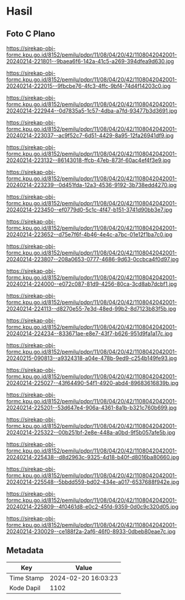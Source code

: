 # Hasil

## Foto C Plano

https://sirekap-obj-formc.kpu.go.id/8152/pemilu/pdpr/11/08/04/20/42/1108042042001-20240214-221801--9baea6f6-142a-41c5-a269-394dfea9d630.jpg

https://sirekap-obj-formc.kpu.go.id/8152/pemilu/pdpr/11/08/04/20/42/1108042042001-20240214-222015--9fbcbe76-4fc3-4ffc-9bf4-74d4f14203c0.jpg

https://sirekap-obj-formc.kpu.go.id/8152/pemilu/pdpr/11/08/04/20/42/1108042042001-20240214-222944--0d7835a5-1c57-4dba-a7fd-93477b3d3691.jpg

https://sirekap-obj-formc.kpu.go.id/8152/pemilu/pdpr/11/08/04/20/42/1108042042001-20240214-223037--ac9f52c7-6d51-4429-8a95-12fa26941df9.jpg

https://sirekap-obj-formc.kpu.go.id/8152/pemilu/pdpr/11/08/04/20/42/1108042042001-20240214-223132--86143018-ffcb-47eb-873f-60ac4ef4f3e9.jpg

https://sirekap-obj-formc.kpu.go.id/8152/pemilu/pdpr/11/08/04/20/42/1108042042001-20240214-223239--0d451fda-12a3-4536-9192-3b738edd4270.jpg

https://sirekap-obj-formc.kpu.go.id/8152/pemilu/pdpr/11/08/04/20/42/1108042042001-20240214-223450--ef0779d0-5c1c-4f47-b151-3741d90bb3e7.jpg

https://sirekap-obj-formc.kpu.go.id/8152/pemilu/pdpr/11/08/04/20/42/1108042042001-20240214-223652--d75e7f6f-4b46-4e4c-a7bc-01e12f1ba7c0.jpg

https://sirekap-obj-formc.kpu.go.id/8152/pemilu/pdpr/11/08/04/20/42/1108042042001-20240214-223807--208a0653-0777-4686-9d63-0ccbca4f0d97.jpg

https://sirekap-obj-formc.kpu.go.id/8152/pemilu/pdpr/11/08/04/20/42/1108042042001-20240214-224000--e072c087-81d9-4256-80ca-3cd8ab7dcbf1.jpg

https://sirekap-obj-formc.kpu.go.id/8152/pemilu/pdpr/11/08/04/20/42/1108042042001-20240214-224113--d8270e55-7e3d-48ed-99b2-8d7123b83f5b.jpg

https://sirekap-obj-formc.kpu.go.id/8152/pemilu/pdpr/11/08/04/20/42/1108042042001-20240214-224234--833671ae-e8e7-43f7-b626-951d9fa1a17c.jpg

https://sirekap-obj-formc.kpu.go.id/8152/pemilu/pdpr/11/08/04/20/42/1108042042001-20240215-090813--a9324318-a04e-478b-9ed9-c254b149fe93.jpg

https://sirekap-obj-formc.kpu.go.id/8152/pemilu/pdpr/11/08/04/20/42/1108042042001-20240214-225027--43f64490-54f1-4920-abd4-89683616839b.jpg

https://sirekap-obj-formc.kpu.go.id/8152/pemilu/pdpr/11/08/04/20/42/1108042042001-20240214-225201--53d647e4-906a-4361-8a1b-b321c760b699.jpg

https://sirekap-obj-formc.kpu.go.id/8152/pemilu/pdpr/11/08/04/20/42/1108042042001-20240214-225322--00b251bf-2e8e-448a-a0bd-9f5b057afe5b.jpg

https://sirekap-obj-formc.kpu.go.id/8152/pemilu/pdpr/11/08/04/20/42/1108042042001-20240214-225438--d8d2963c-9325-4d18-b40f-d8016ba80660.jpg

https://sirekap-obj-formc.kpu.go.id/8152/pemilu/pdpr/11/08/04/20/42/1108042042001-20240214-225548--5bbdd559-bd02-434e-a017-6537688f942e.jpg

https://sirekap-obj-formc.kpu.go.id/8152/pemilu/pdpr/11/08/04/20/42/1108042042001-20240214-225809--4f0461d8-e0c2-45fd-9359-0d0c9c320d05.jpg

https://sirekap-obj-formc.kpu.go.id/8152/pemilu/pdpr/11/08/04/20/42/1108042042001-20240214-230029--ce188f2a-2af6-46f0-8933-0dbeb80eae7c.jpg


## Metadata

| Key        | Value               |
| ---------- | ------------------- |
| Time Stamp | 2024-02-20 16:03:23 |
| Kode Dapil | 1102                |



